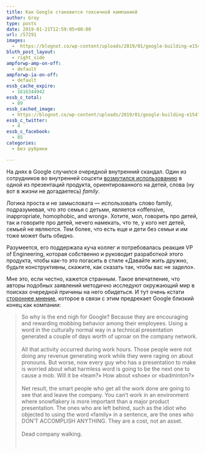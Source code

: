 ```yaml
---
title: Как Google становится токсичной компанией
author: Gray
type: posts
date: 2019-01-21T12:59:05+00:00
url: /57291
images:
  -  https://blognot.co/wp-content/uploads/2019/01/google-building-e1547686917833.jpg
bluth_post_layout:
  - right_side
ampforwp-amp-on-off:
  - default
ampforwp-ia-on-off:
  - default
essb_cache_expire:
  - 1616344942
essb_c_total:
  - 89
essb_cached_image:
  - https://blognot.co/wp-content/uploads/2019/01/google-building-e1547686917833.jpg
essb_c_twitter:
  - 4
essb_c_facebook:
  - 85
categories:
  - Без рубрики

---
```








На днях в Google случился очередной внутренний скандал. Один из сотрудников во внутренней соцсети [возмутился использованию][1] в одной из презентаций продукта, ориентированного на детей, слова (ну вот в жизни не догадаетесь) _family_. 

Логика проста и не замысловата — использовать слово family, подразумевая, что это семья с детьми, является &#171;offensive, inappropriate, homophobic, and wrong&#187;. Хотите, мол, говорить про детей, так и говорите про детей, нечего намекать, что те, у кого нет детей, семьей не являются. Тем более, что есть еще и дети без семьи и им тоже может быть обидно. 

Разумеется, его поддержала куча коллег и потребовалась реакция VP of Engineering, которая собственно и руководит разработкой этого продукта, чтобы как-то это погасить в стиле &#171;Давайте жить дружно, будьте конструктивны, скажите, как сказать так, чтобы вас не задело&#187;. 

Мне это, если честно, кажется странным. Такое впечатление, что авторы подобных заявлений методично исследуют окружающий мир в поисках очередной причины на него обидеться. И тут очень кстати [стороннее мнение][2], которое в связи с этим предрекает Google близкий конец как компании:

<blockquote class="wp-block-quote">
  <p>
    So why is the end nigh for Google? Because they are encouraging and rewarding mobbing behavior among their employees. Using a word in the culturally normal way in a technical presentation generated a couple of days worth of uproar on the company network.<br /><br />All that activity occurred during work hours. Those people were not doing any revenue generating work while they were raging on about pronouns. But worse, now every guy who has a presentation to make is worried about what harmless word is going to be the next one to cause a mob. Will it be &#171;team?&#187; How about &#171;shoe&#187; or &#171;badminton?&#187;<br /><br />Net result, the smart people who get all the work done are going to see that and leave the company. You can&#8217;t work in an environment where snowflakery is more important than a major product presentation. The ones who are left behind, such as the idiot who objected to using the word &#171;family&#187; in a sentence, are the ones who DON&#8217;T ACCOMPLISH ANYTHING. They are a cost, not an asset.<br /><br />Dead company walking.
  </p>
  
  <cite><br /></cite>
</blockquote>

 [1]: https://dailycaller.com/2019/01/16/google-family-triggered-meltdown/
 [2]: http://phantomsoapbox.blogspot.com/2019/01/google-end-is-nigh.html